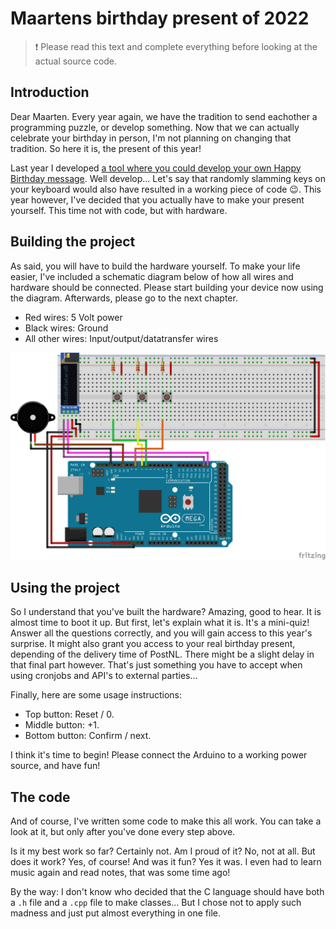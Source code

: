 # Maartens birthday present of 2022

> :exclamation: Please read this text and complete everything before looking at the actual source code.

## Introduction

Dear Maarten. Every year again, we have the tradition to send eachother a programming puzzle, or develop something.
Now that we can actually celebrate your birthday in person, I'm not planning on changing that tradition.
So here it is, the present of this year!

Last year I developed [a tool where you could develop your own Happy Birthday message](https://maarten.mennovandenende.nl/).
Well develop... Let's say that randomly slamming keys on your keyboard would also have resulted in a working piece of code :wink:.
This year however, I've decided that you actually have to make your present yourself. This time not with code, but with hardware.

## Building the project

As said, you will have to build the hardware yourself. To make your life easier, I've included a schematic diagram below of how all wires and hardware should be connected. Please start building your device now using the diagram. Afterwards, please go to the next chapter.

- Red wires: 5 Volt power
- Black wires: Ground
- All other wires: Input/output/datatransfer wires

![schematic](./schematic.png)

## Using the project

So I understand that you've built the hardware? Amazing, good to hear. It is almost time to boot it up. But first, let's explain what it is.
It's a mini-quiz! Answer all the questions correctly, and you will gain access to this year's surprise. It might also grant you access to your real birthday present, depending of the delivery time of PostNL. There might be a slight delay in that final part however. That's just something you have to accept when using cronjobs and API's to external parties...

Finally, here are some usage instructions:
- Top button: Reset / 0.
- Middle button: +1.
- Bottom button: Confirm / next.

I think it's time to begin! Please connect the Arduino to a working power source, and have fun!

## The code

And of course, I've written some code to make this all work. You can take a look at it, but only after you've done every step above.

Is it my best work so far? Certainly not. Am I proud of it? No, not at all. But does it work? Yes, of course! And was it fun? Yes it was. I even had to learn music again and read notes, that was some time ago!

By the way: I don't know who decided that the C language should have both a `.h` file and a `.cpp` file to make classes... But I chose not to apply such madness and just put almost everything in one file.
